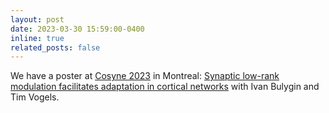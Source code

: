 ```yaml
---
layout: post
date: 2023-03-30 15:59:00-0400
inline: true
related_posts: false
---
```


We have a poster at [Cosyne 2023](https://www.cosyne.org) in Montreal: [Synaptic low-rank modulation facilitates adaptation in cortical networks](https://doi.org/10.57736/e9c1-4e05) with Ivan Bulygin and Tim Vogels.
